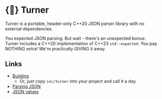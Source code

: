 # {💈} Turner

Turner is a portable, header-only C++20 JSON parser library with no external
dependencies.

You expected JSON parsing. But wait - there's an unexpected bonus: Turner
includes a C++20 implementation of C++23 `std::expected`. You pay NOTHING
extra! We're practically GIVING it away.

## Links

- [Building](doc/building.md)
    - Or, just copy `inc/turner` into your project and call it a day.
- [Parsing JSON](doc/decoding.md)
- [JSON values](doc/json-values.md)
